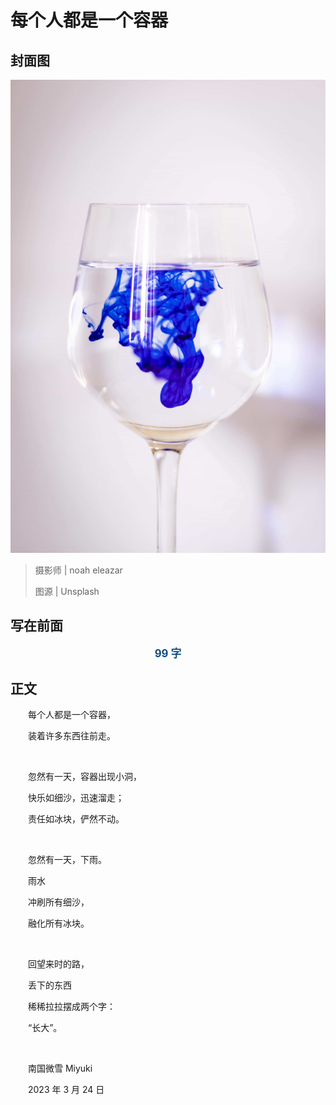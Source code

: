 # 每个人都是一个容器

## 封面图

![](https://raw.githubusercontent.com/TinySnow/GithubImageHosting/main/blog/articles/poems/noah-eleazar-MSkIfEPz86A-unsplash.jpg)

> 摄影师 | noah eleazar
>
> 图源 | Unsplash

## 写在前面

<p style="color:#0f4c81; text-align:center; font-weight:bold; font-size:larger;">99 字</p>

## 正文

　　每个人都是一个容器，

　　装着许多东西往前走。

<br />

　　忽然有一天，容器出现小洞，

　　快乐如细沙，迅速溜走；

　　责任如冰块，俨然不动。

<br />

　　忽然有一天，下雨。

　　雨水

　　冲刷所有细沙，

　　融化所有冰块。

<br />

　　回望来时的路，

　　丢下的东西

　　稀稀拉拉摆成两个字：

　　“长大”。

<br />

　　南国微雪 Miyuki

　　2023 年 3 月 24 日